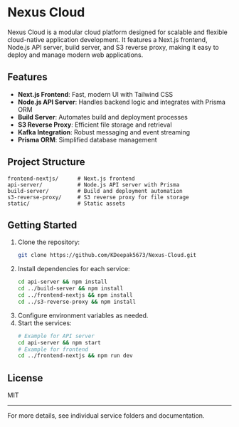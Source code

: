 # Nexus Cloud

Nexus Cloud is a modular cloud platform designed for scalable and flexible cloud-native application development. It features a Next.js frontend, Node.js API server, build server, and S3 reverse proxy, making it easy to deploy and manage modern web applications.

## Features
- **Next.js Frontend**: Fast, modern UI with Tailwind CSS
- **Node.js API Server**: Handles backend logic and integrates with Prisma ORM
- **Build Server**: Automates build and deployment processes
- **S3 Reverse Proxy**: Efficient file storage and retrieval
- **Kafka Integration**: Robust messaging and event streaming
- **Prisma ORM**: Simplified database management

## Project Structure
```
frontend-nextjs/      # Next.js frontend
api-server/           # Node.js API server with Prisma
build-server/         # Build and deployment automation
s3-reverse-proxy/     # S3 reverse proxy for file storage
static/               # Static assets
```

## Getting Started
1. Clone the repository:
   ```sh
   git clone https://github.com/KDeepak5673/Nexus-Cloud.git
   ```
2. Install dependencies for each service:
   ```sh
   cd api-server && npm install
   cd ../build-server && npm install
   cd ../frontend-nextjs && npm install
   cd ../s3-reverse-proxy && npm install
   ```
3. Configure environment variables as needed.
4. Start the services:
   ```sh
   # Example for API server
   cd api-server && npm start
   # Example for frontend
   cd ../frontend-nextjs && npm run dev
   ```

## License
MIT

---
For more details, see individual service folders and documentation.
